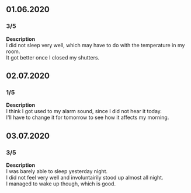 ## 01.06.2020  
### 3/5  
**Description**  
I did not sleep very well, which may have to do with the temperature in my room.  
It got better once I closed my shutters.  
  
## 02.07.2020  
### 1/5  
**Description**  
I think I got used to my alarm sound, since I did not hear it today.  
I'll have to change it for tomorrow to see how it affects my morning.  
  
## 03.07.2020  
### 3/5  
**Description**  
I was barely able to sleep yesterday night.  
I did not feel very well and involuntairily stood up almost all night.  
I managed to wake up though, which is good.  

